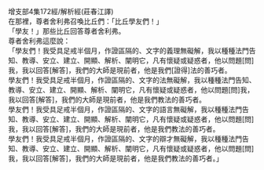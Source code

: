 增支部4集172經/解析經(莊春江譯)  
在那裡，尊者舍利弗召喚比丘們：「比丘學友們！」  
「學友！」那些比丘回答尊者舍利弗。  
尊者舍利弗這麼說：  
「學友們！我受具足戒半個月，作證區隔的、文字的義理無礙解，我以種種法門告知、教導、安立、建立、開顯、解析、闡明它，凡有懷疑或疑惑者，他以問題[問]我，我以回答[解答]，我們的大師是現前者，他是我們[證得]法的善巧者。  
學友們！我受具足戒半個月，作證區隔的、文字的法無礙解，我以種種法門告知、教導、安立、建立、開顯、解析、闡明它，凡有懷疑或疑惑者，他以問題[問]我，我以回答[解答]，我們的大師是現前者，他是我們教法的善巧者。  
學友們！我受具足戒半個月，作證區隔的、文字的語言無礙解，我以種種法門告知、教導、安立、建立、開顯、解析、闡明它，凡有懷疑或疑惑者，他以問題[問]我，我以回答[解答]，我們的大師是現前者，他是我們教法的善巧者。  
學友們！我受具足戒半個月，作證區隔的、文字的辯才無礙解，我以種種法門告知、教導、安立、建立、開顯、解析、闡明它，凡有懷疑或疑惑者，他以問題[問]我，我以回答[解答]，我們的大師是現前者，他是我們教法的善巧者。」  
  
  
